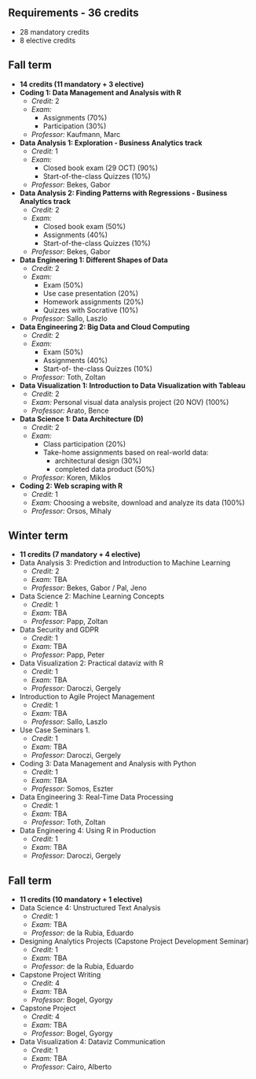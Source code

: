## Requirements - 36 credits
- 28 mandatory credits
- 8 elective credits

## Fall term 
- __14 credits (11 mandatory + 3 elective)__
- __Coding 1: Data Management and Analysis with R__
	- _Credit:_ 2
	- _Exam:_ 
		- Assignments (70%)
		- Participation (30%)
	- _Professor:_ Kaufmann, Marc
- __Data Analysis 1: Exploration - Business Analytics track__
	- _Credit:_ 1
	- _Exam:_ 
		- Closed book exam (29 OCT) (90%)
		- Start-of-the-class Quizzes (10%)
	- _Professor:_ Bekes, Gabor
- __Data Analysis 2: Finding Patterns with Regressions - Business Analytics track__
	- _Credit:_ 2
	- _Exam:_ 
		- Closed book exam (50%)
		- Assignments (40%)
		- Start-of-the-class Quizzes (10%)
	- _Professor:_ Bekes, Gabor
- __Data Engineering 1: Different Shapes of Data__
	- _Credit:_ 2
	- _Exam:_ 
		- Exam (50%)
		- Use case presentation (20%)
		- Homework assignments (20%)
		- Quizzes with Socrative (10%)
	- _Professor:_ Sallo, Laszlo
- __Data Engineering 2: Big Data and Cloud Computing__
	- _Credit:_ 2
	- _Exam:_ 
		- Exam (50%)
		- Assignments (40%)
		- Start-of- the-class Quizzes (10%)
	- _Professor:_ Toth, Zoltan
- __Data Visualization 1: Introduction to Data Visualization with Tableau__
	- _Credit:_ 2
	- _Exam:_ Personal visual data analysis project (20 NOV) (100%) 
	- _Professor:_ Arato, Bence
- __Data Science 1: Data Architecture (D)__
	- _Credit:_ 2
	- _Exam:_ 
		- Class participation (20%)
		- Take-home assignments based on real-world data: 
			- architectural design (30%)
			- completed data product (50%)
	- _Professor:_ Koren, Miklos
- __Coding 2: Web scraping with R__ 
	- _Credit:_ 1
	- _Exam:_ Choosing a website, download and analyze its data (100%)
	- _Professor:_ Orsos, Mihaly

## Winter term 
- __11 credits (7 mandatory + 4 elective)__
- Data Analysis 3: Prediction and Introduction to Machine Learning
	- _Credit:_ 2
	- _Exam:_ TBA
	- _Professor:_ Bekes, Gabor / Pal, Jeno
- Data Science 2: Machine Learning Concepts
	- _Credit:_ 1
	- _Exam:_ TBA
	- _Professor:_ Papp, Zoltan
- Data Security and GDPR
	- _Credit:_ 1
	- _Exam:_ TBA
	- _Professor:_ Papp, Peter
- Data Visualization 2: Practical dataviz with R
	- _Credit:_ 1
	- _Exam:_ TBA
	- _Professor:_ Daroczi, Gergely
- Introduction to Agile Project Management
	- _Credit:_ 1
	- _Exam:_ TBA
	- _Professor:_ Sallo, Laszlo
- Use Case Seminars 1.
	- _Credit:_ 1
	- _Exam:_ TBA
	- _Professor:_ Daroczi, Gergely
- Coding 3: Data Management and Analysis with Python
	- _Credit:_ 1
	- _Exam:_ TBA
	- _Professor:_ Somos, Eszter
- Data Engineering 3: Real-Time Data Processing
	- _Credit:_ 1
	- _Exam:_ TBA
	- _Professor:_ Toth, Zoltan
- Data Engineering 4: Using R in Production
	- _Credit:_ 1
	- _Exam:_ TBA
	- _Professor:_ Daroczi, Gergely

## Fall term
- __11 credits (10 mandatory +  1 elective)__
- Data Science 4: Unstructured Text Analysis
	- _Credit:_ 1
	- _Exam:_ TBA
	- _Professor:_ de la Rubia, Eduardo
- Designing Analytics Projects (Capstone Project Development Seminar)
	- _Credit:_ 1
	- _Exam:_ TBA
	- _Professor:_ de la Rubia, Eduardo
- Capstone Project Writing
	- _Credit:_ 4
	- _Exam:_ TBA
	- _Professor:_ Bogel, Gyorgy
- Capstone Project
	- _Credit:_ 4
	- _Exam:_ TBA
	- _Professor:_ Bogel, Gyorgy
- Data Visualization 4: Dataviz Communication
	- _Credit:_ 1
	- _Exam:_ TBA
	- _Professor:_ Cairo, Alberto